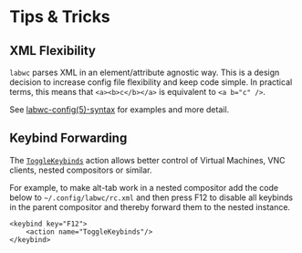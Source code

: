 # Tips & Tricks

## XML Flexibility

`labwc` parses XML in an element/attribute agnostic way. This is a design
decision to increase config file flexibility and keep code simple. In practical
terms, this means that `<a><b>c</b></a>` is equivalent to `<a b="c" />`.

See [labwc-config(5)-syntax] for examples and more detail.

[labwc-config(5)-syntax]: https://labwc.github.io/labwc-config.5.html#syntax

## Keybind Forwarding

The [`ToggleKeybinds`] action allows better control of Virtual Machines,
VNC clients, nested compositors or similar.

For example, to make alt-tab work in a nested compositor add the code below to
`~/.config/labwc/rc.xml` and then press F12 to disable all keybinds in the
parent compositor and thereby forward them to the nested instance.

```
<keybind key="F12">
	<action name="ToggleKeybinds"/>
</keybind>
```

[`ToggleKeybinds`]: https://labwc.github.io/labwc-actions.5.html#entry_action_name=togglekeybinds


